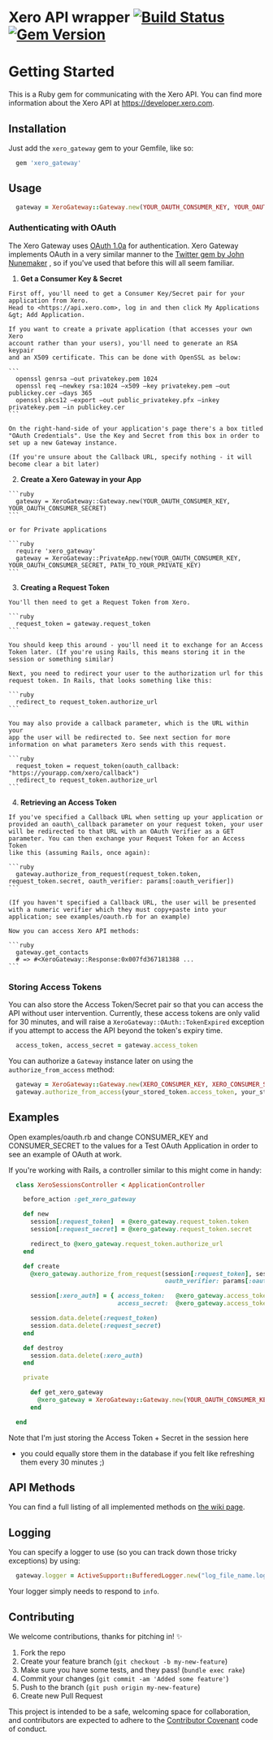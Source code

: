 Xero API wrapper [![Build Status](https://travis-ci.org/xero-gateway/xero_gateway.svg?branch=master)](https://travis-ci.org/xero-gateway/xero_gateway) [![Gem Version](https://badge.fury.io/rb/xero_gateway.svg)](https://badge.fury.io/rb/xero_gateway)
================

# Getting Started

This is a Ruby gem for communicating with the Xero API.
You can find more information about the Xero API at <https://developer.xero.com>.

## Installation

Just add the `xero_gateway` gem to your Gemfile, like so:

```ruby
  gem 'xero_gateway'
```

## Usage

```ruby
  gateway = XeroGateway::Gateway.new(YOUR_OAUTH_CONSUMER_KEY, YOUR_OAUTH_CONSUMER_SECRET)
```

### Authenticating with OAuth

The Xero Gateway uses [OAuth 1.0a](https://oauth.net/core/1.0a/) for authentication. Xero Gateway
implements OAuth in a very similar manner to the [Twitter gem by John Nunemaker](http://github.com/jnunemaker/twitter)
, so if you've used that before this will all seem familiar.

  1. **Get a Consumer Key & Secret**

    First off, you'll need to get a Consumer Key/Secret pair for your
    application from Xero.
    Head to <https://api.xero.com>, log in and then click My Applications
    &gt; Add Application.

    If you want to create a private application (that accesses your own Xero
    account rather than your users), you'll need to generate an RSA keypair
    and an X509 certificate. This can be done with OpenSSL as below:

    ```
      openssl genrsa –out privatekey.pem 1024
      openssl req –newkey rsa:1024 –x509 –key privatekey.pem –out publickey.cer –days 365
      openssl pkcs12 –export –out public_privatekey.pfx –inkey privatekey.pem –in publickey.cer
    ```

    On the right-hand-side of your application's page there's a box titled
    "OAuth Credentials". Use the Key and Secret from this box in order to
    set up a new Gateway instance.

    (If you're unsure about the Callback URL, specify nothing - it will
    become clear a bit later)

  2. **Create a Xero Gateway in your App**

    ```ruby
      gateway = XeroGateway::Gateway.new(YOUR_OAUTH_CONSUMER_KEY, YOUR_OAUTH_CONSUMER_SECRET)
    ```

    or for Private applications

    ```ruby
      require 'xero_gateway'
      gateway = XeroGateway::PrivateApp.new(YOUR_OAUTH_CONSUMER_KEY, YOUR_OAUTH_CONSUMER_SECRET, PATH_TO_YOUR_PRIVATE_KEY)
    ```

  3. **Creating a Request Token**

    You'll then need to get a Request Token from Xero.

    ```ruby
      request_token = gateway.request_token
    ```

    You should keep this around - you'll need it to exchange for an Access
    Token later. (If you're using Rails, this means storing it in the
    session or something similar)

    Next, you need to redirect your user to the authorization url for this
    request token. In Rails, that looks something like this:

    ```ruby
      redirect_to request_token.authorize_url
    ```

    You may also provide a callback parameter, which is the URL within your
    app the user will be redirected to. See next section for more
    information on what parameters Xero sends with this request.

    ```ruby
      request_token = request_token(oauth_callback: "https://yourapp.com/xero/callback")
      redirect_to request_token.authorize_url
    ```

  4. **Retrieving an Access Token**

    If you've specified a Callback URL when setting up your application or
    provided an oauth\_callback parameter on your request token, your user
    will be redirected to that URL with an OAuth Verifier as a GET
    parameter. You can then exchange your Request Token for an Access Token
    like this (assuming Rails, once again):

    ```ruby
      gateway.authorize_from_request(request_token.token, request_token.secret, oauth_verifier: params[:oauth_verifier])
    ```

    (If you haven't specified a Callback URL, the user will be presented
    with a numeric verifier which they must copy+paste into your
    application; see examples/oauth.rb for an example)

    Now you can access Xero API methods:

    ```ruby
      gateway.get_contacts
      # => #<XeroGateway::Response:0x007fd367181388 ...
    ```

### Storing Access Tokens

You can also store the Access Token/Secret pair so that you can access
the API without user intervention. Currently, these access tokens are
only valid for 30 minutes, and will raise a
`XeroGateway::OAuth::TokenExpired` exception if you attempt to access the
API beyond the token's expiry time.

```ruby
  access_token, access_secret = gateway.access_token
```

You can authorize a `Gateway` instance later on using the
`authorize_from_access` method:

```ruby
  gateway = XeroGateway::Gateway.new(XERO_CONSUMER_KEY, XERO_CONSUMER_SECRET)
  gateway.authorize_from_access(your_stored_token.access_token, your_stored_token.access_secret)
```

## Examples

Open examples/oauth.rb and change CONSUMER\_KEY and CONSUMER\_SECRET to
the values for a Test OAuth Application in order to see an example of
OAuth at work.

If you're working with Rails, a controller similar to this might come in
handy:

```ruby
  class XeroSessionsController < ApplicationController

    before_action :get_xero_gateway

    def new
      session[:request_token]  = @xero_gateway.request_token.token
      session[:request_secret] = @xero_gateway.request_token.secret

      redirect_to @xero_gateway.request_token.authorize_url
    end

    def create
      @xero_gateway.authorize_from_request(session[:request_token], session[:request_secret],
                                           oauth_verifier: params[:oauth_verifier])

      session[:xero_auth] = { access_token:   @xero_gateway.access_token.token,
                              access_secret:  @xero_gateway.access_token.secret }

      session.data.delete(:request_token)
      session.data.delete(:request_secret)
    end

    def destroy
      session.data.delete(:xero_auth)
    end

    private

      def get_xero_gateway
        @xero_gateway = XeroGateway::Gateway.new(YOUR_OAUTH_CONSUMER_KEY, YOUR_OAUTH_CONSUMER_SECRET)
      end

  end
```

Note that I'm just storing the Access Token + Secret in the session here
- you could equally store them in the database if you felt like
refreshing them every 30 minutes ;)

## API Methods

You can find a full listing of all implemented methods on [the wiki page](https://github.com/xero-gateway/xero_gateway/wiki/API-Methods).

## Logging

You can specify a logger to use (so you can track down those tricky
exceptions) by using:

```ruby
  gateway.logger = ActiveSupport::BufferedLogger.new("log_file_name.log")
```

Your logger simply needs to respond to `info`.

## Contributing

We welcome contributions, thanks for pitching in! :sparkles:

1. Fork the repo
2. Create your feature branch (`git checkout -b my-new-feature`)
3. Make sure you have some tests, and they pass! (`bundle exec rake`)
4. Commit your changes (`git commit -am 'Added some feature'`)
5. Push to the branch (`git push origin my-new-feature`)
6. Create new Pull Request

This project is intended to be a safe, welcoming space for collaboration, and contributors are expected to adhere to the [Contributor Covenant](http://contributor-covenant.org) code of conduct.
